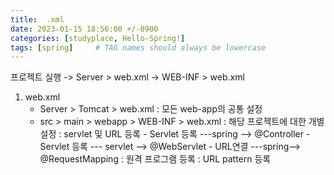 ```yaml
---
title:  .xml
date: 2023-01-15 18:56:00 +/-0900
categories: [studyplace, Hello-Spring!]
tags: [spring]     # TAG names should always be lowercase
---
```



프로젝트 실행 -> Server > web.xml  -> WEB-INF > web.xml

1. web.xml
    - Server > Tomcat > web.xml
        : 모든 web-app의 공통 설정
    - src > main > webapp > WEB-INF > web.xml
        : 해당 프로젝트에 대한 개별 설정
        : servlet 및 URL 등록
            - Servlet 등록 ---spring --> @Controller
            - Servlet 등록 --- servlet --> @WebServlet 
            - URL연결       ---spring--> @RequestMapping
        : <servlet>원격 프로그램 등록</servlet> 
        : <servlet-mapping>URL pattern 등록 </servlet-mapping>



